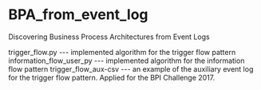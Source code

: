 # BPA_from_event_log
Discovering Business Process Architectures from Event Logs

trigger_flow.py --- implemented algorithm for the trigger flow pattern
information_flow_user_py --- implemented algorithm for the information flow pattern 
trigger_flow_aux-csv --- an example of the auxiliary event log for the trigger flow pattern. Applied for the BPI Challenge 2017. 
